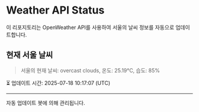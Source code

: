 
# Weather API Status

이 리포지토리는 OpenWeather API를 사용하여 서울의 날씨 정보를 자동으로 업데이트합니다.

## 현재 서울 날씨
> 서울의 현재 날씨: overcast clouds, 온도: 25.19°C, 습도: 85%

⏳ 업데이트 시간: 2025-07-18 10:17:07 (UTC)

---
자동 업데이트 봇에 의해 관리됩니다.
